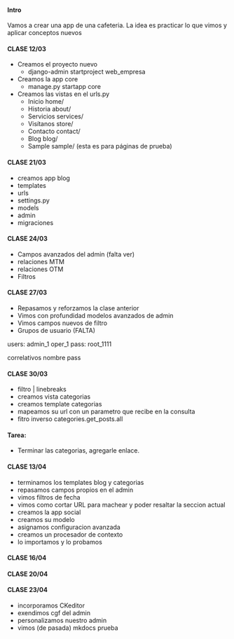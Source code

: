 #### Intro
Vamos a crear una app de una cafeteria.
La idea es practicar lo que vimos y aplicar conceptos nuevos

#### CLASE 12/03

- Creamos el proyecto nuevo
  - django-admin startproject web_empresa
- Creamos la app core
  - manage.py startapp core
- Creamos las vistas en el urls.py
  - Inicio home/
  - Historia about/
  - Servicios services/
  - Visítanos store/
  - Contacto contact/
  - Blog blog/
  - Sample sample/ (esta es para páginas de prueba)

#### CLASE 21/03

- creamos app blog
- templates
- urls
- settings.py
- models
- admin
- migraciones


#### CLASE 24/03

- Campos avanzados del admin (falta ver)
- relaciones MTM
- relaciones OTM
- Filtros


#### CLASE 27/03

- Repasamos y reforzamos la clase anterior
- Vimos con profundidad modelos avanzados de admin
- Vimos campos nuevos de filtro
- Grupos de usuario (FALTA)

users:
admin_1
oper_1
pass: root_1111

correlativos nombre pass

#### CLASE 30/03

- filtro | linebreaks
- creamos vista categorias
- creamos template categorias
- mapeamos su url con un parametro que recibe en la consulta
- fitro inverso categories.get_posts.all

#### Tarea:
- Terminar las categorias, agregarle enlace.

#### CLASE 13/04

- terminamos los templates blog y categorias
- repasamos campos propios en el admin
- vimos filtros de fecha
- vimos como cortar URL para machear y poder resaltar la seccion actual
- creamos la app social
- creamos su modelo
- asignamos configuracion avanzada
- creamos un procesador de contexto
- lo importamos y lo probamos

#### CLASE 16/04

#### CLASE 20/04

#### CLASE 23/04

- incorporamos CKeditor
- exendimos cgf del admin
- personalizamos nuestro admin
- vimos (de pasada) mkdocs
prueba

